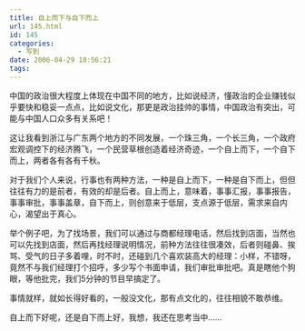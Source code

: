 ```yaml
---
title: 自上而下与自下而上
url: 145.html
id: 145
categories:
  - 写到
date: 2006-04-29 18:56:21
tags:
---
```


中国的政治很大程度上体现在中国不同的地方，比如说经济，懂政治的企业赚钱似乎要快和稳妥一点点，比如说文化，那更是政治挂帅的事情，中国政治有突出，可能与中国人口众多有关系吧！  
  
这让我看到浙江与广东两个地方的不同发展，一个珠三角，一个长三角，一个政府宏观调控下的经济腾飞，一个民营草根创造着经济奇迹，一个自上而下，一个自下而上，两者各有各有千秋。  
  
对于我们个人来说，行事也有两种方法，一种是自上而下，一种是自下而上，但但往往有力的是前者，有效的却是后者。自上而上，意味着，事事汇报，事事报告，事事审批，事事盖章，自下而上，则创意来于低层，支点源于低层，需求来自内心，渴望出于真心。  
  
举个例子吧，为了找场景，我们可以通过与商都经理电话，然后找到店面，当然也可以先找到店面，然后再找经理说明情况，前种方法往往很凑效，后者则碰鼻、挨 骂、受气的日子多着哩，时不时，还碰到几个喜欢装高大的经理：小样，不错呀，竟然不与我们经理打个招呼，多少写个书面申请，我们审批审批吧。真是瞎他个狗 眼，等他批完，我们5分钟的节目早搞定了。  
  
事情就样，就如长得好看的，一般没文化，那有点文化的，往往相貌不敢恭维。  
  
自上而下好呢，还是自下而上好，我想，我还在思考当中……